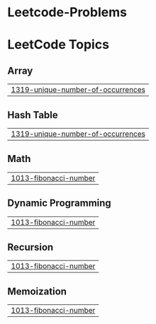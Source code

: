 # Leetcode-Problems
<!---LeetCode Topics Start-->
# LeetCode Topics
## Array
|  |
| ------- |
| [1319-unique-number-of-occurrences](https://github.com/SwarupanandDeshmukh/Leetcode-Problems/tree/master/1319-unique-number-of-occurrences) |
## Hash Table
|  |
| ------- |
| [1319-unique-number-of-occurrences](https://github.com/SwarupanandDeshmukh/Leetcode-Problems/tree/master/1319-unique-number-of-occurrences) |
## Math
|  |
| ------- |
| [1013-fibonacci-number](https://github.com/SwarupanandDeshmukh/Leetcode-Problems/tree/master/1013-fibonacci-number) |
## Dynamic Programming
|  |
| ------- |
| [1013-fibonacci-number](https://github.com/SwarupanandDeshmukh/Leetcode-Problems/tree/master/1013-fibonacci-number) |
## Recursion
|  |
| ------- |
| [1013-fibonacci-number](https://github.com/SwarupanandDeshmukh/Leetcode-Problems/tree/master/1013-fibonacci-number) |
## Memoization
|  |
| ------- |
| [1013-fibonacci-number](https://github.com/SwarupanandDeshmukh/Leetcode-Problems/tree/master/1013-fibonacci-number) |
<!---LeetCode Topics End-->